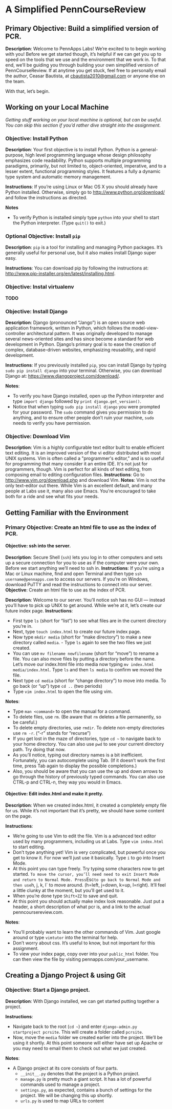 # A Simplified PennCourseReview

## Primary Objective: Build a simplified version of PCR.
**Description**: Welcome to PennApps Labs! We’re excited to to begin working with you! Before we get started though, it’s helpful if we can get you up to speed on the tools that we use and the environment that we work in. To that end, we’ll be guiding you through building your own simplified version of PennCourseReview. If at anytime you get stuck, feel free to personally email the author, Ceasar Bautista, at cbautista2010@gmail.com or anyone else on the team. 

With that, let’s begin.

## Working on your Local Machine
_Getting stuff working on your local machine is optional, but can be useful. You can skip this section if you’d rather dive straight into the assignment._

### Objective: Install Python
**Description**: Your first objective is to install Python. Python is a general-purpose, high level programming language whose design philosophy emphasizes code readability. Python supports multiple programming paradigms, primarily, but not limited to, object-oriented, imperative, and to a lesser extent, functional programming styles. It features a fully a dynamic type system and automatic memory management.

**Instructions**: If you’re using Linux or Mac OS X you should already have Python installed. Otherwise, simply go to http://www.python.org/download/ and follow the instructions as directed.

**Notes**

- To verify Python is installed simply type `python` into your shell to start the Python interpreter. (Type `quit()` to exit.)

### Optional Objective: Install `pip`
**Description**: `pip` is a tool for installing and managing Python packages. It’s generally useful for personal use, but it also makes install Django super easy.

**Instructions**: You can download pip by following the instructions at: http://www.pip-installer.org/en/latest/installing.html.

### Objective: Instal virtualenv
**TODO**

### Objective: Install Django
**Description**: Django (pronounced “Jango”) is an open source web application framework, written in Python, which follows the model-view-controller architectural pattern. It was originally developed to manage several news-oriented sites and has since become a standard for web development in Python. Django’s primary goal is to ease the creation of complex, database-driven websites, emphasizing reusability, and rapid development.

**Instructions**: If you previously installed `pip`, you can install Django by typing `sudo pip install django` into your terminal. Otherwise, you can download Django at: https://www.djangoproject.com/download/.

**Notes**:

- To verify you have Django installed, open up the Python interpreter and type `import django` followed by `print django.get_version()`.
- Notice that when typing `sudo pip install django` you were prompted for your password. The `sudo` command gives you permission to do anything, and to ensure other people don’t ruin your machine, `sudo` needs to verify you have permission.


### Objective: Download Vim
**Description**: Vim is a highly configurable text editor built to enable efficient text editing. It is an improved version of the vi editor distributed with most UNIX systems. Vim is often called a "programmer's editor," and is so useful for programming that many consider it an entire IDE. It's not just for programmers, though. Vim is perfect for all kinds of text editing, from composing email to editing configuration files.
**Instructions**: Go to http://www.vim.org/download.php and download Vim.
**Notes**: Vim is not the only text-editor out there. While Vim is an excellent default, and many people at Labs use it, many also use Emacs. You're encouraged to take both for a ride and see what fits your needs.


## Getting Familiar with the Environment

### Primary Objective: Create an html file to use as the index of PCR.

#### Objective: ssh into the server.
**Description**: Secure Shell (`ssh`) lets you log in to other computers and sets up a secure connection for you to use as if the computer were your own. Before we start anything we’ll need to ssh in.
**Instructions**:
If you’re using a Mac or Linux machine, find and open Terminal and then type `ssh username@pennapps.com` to access our servers. If you’re on Windows, download PuTTY and read the instructions to connect into our server.
**Objective**: Create an html file to use as the index of PCR.

**Description**: Welcome to our server. You’ll notice ssh has no GUI — instead you’ll have to pick up UNIX to get around. While we’re at it, let’s create our future index page.
**Instructions**:

- First type `ls` (short for “list”) to see what files are in the current directory you’re in.
- Next, type `touch index.html` to create our future index page.
- Now type `mkdir media` (short for “make directory”) to make a new directory called `media`. - Type `ls` again to see the two files we just created.
- You can use `mv filename newfilename` (short for “move”) to rename a file. You can also move files by putting a directory before the name. Let’s move our index.html file into media now typing `mv index.html media/index.html`. Type `ls` and then `ls media` to confirm we moved the file.
- Next type `cd media` (short for “change directory”) to move into media. To go back (or “up”) type `cd ..` (two periods)
- Type `vim index.html` to open the file using vim.

**Notes**:

- Type `man <command>` to open the manual for a command.
- To delete files, use `rm`. (Be aware that `rm` deletes a file permanently, so be careful.)
- To delete empty directories, use `rmdir`. To delete non-empty directories use `rm -r`. (“-r” stands for “recurse”) 
- If you get lost in the maze of directories, type `cd ~` to navigate back to your home directory. You can also use `pwd` to see your current directory path. Try doing that now.
- As you’ll notice, typing out directory names is a bit inefficient. Fortunately, you can autocomplete using Tab. (If it doesn’t work the first time, press Tab again to display the possible completions.)
- Also, you should be aware that you can use the up and down arrows to go through the history of previously typed commands. You can also use CTRL-p and CTRL-n, they way you would in Emacs.

#### Objective: Edit index.html and make it pretty.
**Description**: When we created index.html, it created a completely empty file for us. While it’s not important that it’s pretty, we should have some content on the page.

**Instructions**:

- We’re going to use Vim to edit the file. Vim is a advanced text editor used by many programmers, including us at Labs. Type `vim index.html` to start editing.
- Don’t type anything yet! Vim is very complicated, but powerful once you get to know it. For now we’ll just use it basically. Type `i` to go into Insert Mode.
- At this point you can type freely. Try typing some characters now to get started.
` To move the cursor, you’ll need need to exit Insert Mode and return to Normal Mode. Press `Esc` to go back to Normal Mode and then use `h, j, k, l` to move around. (h=left, j=down, k=up, l=right). It’ll feel a little clunky at the moment, but you’ll get used to it.
- When you’re done type `Shift+ZZ` to save and quit.
- At this point you should actually make index look reasonable. Just put a header, a short description of what pcr is, and a link to the actual penncoursereview.com.

**Notes**:
- You’ll probably want to learn the other commands of Vim. Just google around or type `vimtutor` into the terminal for help.
- Don’t worry about css. It’s useful to know, but not important for this assignment.
- To view your index page, copy over into your `public_html` folder. You can then view the file by visiting pennapps.com/your_username.

## Creating a Django Project & using Git

### Objective: Start a Django project.
**Description**: With Django installed, we can get started putting together a project.

**Instructions**:

- Navigate back to the root (`cd ~`) and enter `django-admin.py startproject pcrsite`. This will create a folder called `pcrsite`.
- Now, move the `media` folder we created earlier into the project. We’ll be using it shortly.
At this point someone will either have set up Apache or you may need to email them to check out what we just created.

**Notes**:

- A Django project at its core consists of four parts.
	- `__init__.py` denotes that the project is a Python project.
	- `manage.py` is pretty much a giant script. It has a lot of powerful commands used to manage a project.
	- `settings.py`, as expected, contains a bunch of settings for the project. We will be changing this up shortly.
	- `urls.py` is used to map URLs to content